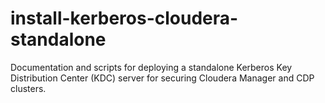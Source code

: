 # install-kerberos-cloudera-standalone
Documentation and scripts for deploying a standalone Kerberos Key Distribution Center (KDC) server for securing Cloudera Manager and CDP clusters.
